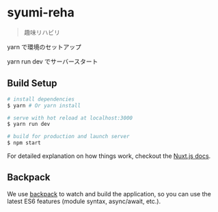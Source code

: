 # syumi-reha

> 趣味リハビリ

yarn で環境のセットアップ

yarn run dev でサーバースタート

## Build Setup

``` bash
# install dependencies
$ yarn # Or yarn install

# serve with hot reload at localhost:3000
$ yarn run dev

# build for production and launch server
$ npm start
```

For detailed explanation on how things work, checkout the [Nuxt.js docs](https://github.com/nuxt/nuxt.js).

## Backpack

We use [backpack](https://github.com/palmerhq/backpack) to watch and build the application, so you can use the latest ES6 features (module syntax, async/await, etc.).
